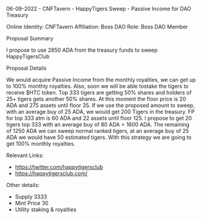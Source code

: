 06-09-2022 - CNFTavern - HappyTigers Sweep - Passive Income for DAO Treasury

Online Identity: CNFTavern
Affiliation: Boss DAO 
Role: Boss DAO Member

Proposal Summary

I propose to use 2850 ADA from the treasury funds to sweep HappyTigersClub

Proposal Details

We would acquire Passive Income from the monthly royalties, we can get up to 100% monthly royalties. Also, soon we will be able tostake the tigers to receive $HTC token.
Top 333 tigers are getting 50% shares and holders of 25+ tigers gets another 50% shares. 
At this moment the floor price is 20 ADA and 275 assets until floor 35. If we use the proposed amount to sweep, with an average buy of 25 ADA, we would get 200 Tigers in the treasury.
FP for top 333 atm is 60 ADA and 22 assets until floor 125. I propose to get 20 tigers top 333 with an average buy of 80 ADA = 1600 ADA. 
The remaining of 1250 ADA we can sweep normal ranked tigers, at an average buy of 25 ADA we would have 50 estimated tigers.
With this strategy we are going to get 100% monthly royalties. 

Relevant Links: 
- https://twitter.com/happytigersclub
- https://happytigersclub.com/

Other details:
- Supply 3333
- Mint Price 30
- Utility staking & royalties

